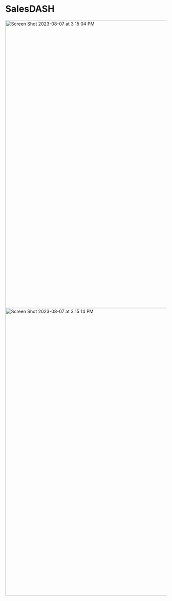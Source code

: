 # SalesDASH


<img width="899" alt="Screen Shot 2023-08-07 at 3 15 04 PM" src="https://github.com/ryessem7/SalesDASH/assets/98337669/97578972-dbf4-49e6-aa8b-04500acdeedf">
<img width="899" alt="Screen Shot 2023-08-07 at 3 15 14 PM" src="https://github.com/ryessem7/SalesDASH/assets/98337669/77764778-93f2-46f1-b4d7-e830b8662f7c">
